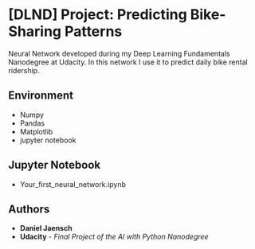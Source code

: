 # [DLND] Project: Predicting Bike-Sharing Patterns

Neural Network developed during my Deep Learning Fundamentals Nanodegree at Udacity.
In this network I use it to predict daily bike rental ridership.

## Environment

* Numpy
* Pandas
* Matplotlib
* jupyter notebook

## Jupyter Notebook
* Your_first_neural_network.ipynb

## Authors

* **Daniel Jaensch**
* **Udacity** - *Final Project of the AI with Python Nanodegree*
